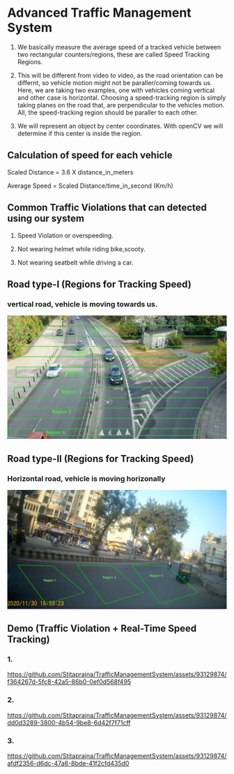 # Advanced Traffic Management System 


1. We basically measure the average speed of a tracked vehicle between two rectangular counters/regions, these are called Speed Tracking Regions. 


2. This will be different from video to video, as the road orientation can be differnt, so vehicle motion might not be paraller/coming towards us. Here, we are taking two examples, one    with vehicles coming vertical and other case is horizontal. Choosing a speed-tracking region is simply taking planes on the road that, are perpendicular to the vehicles motion. All,    the speed-tracking region should be paraller to each other.


3. We will represent an object by center coordinates. With openCV we will determine if this center is inside the region.


## Calculation of speed for each vehicle

   Scaled Distance = 3.6 X distance_in_meters
   
   Average Speed  = Scaled Distance/time_in_second (Km/h) 
   
## Common Traffic Violations that can detected using our system

1. Speed Violation or overspeeding.
   
2. Not wearing helmet while riding bike,scooty.
   
3. Not wearing seatbelt while driving a car.

## Road type-I (Regions for Tracking Speed)

### vertical road, vehicle is moving towards us.
![](https://github.com/Stitaprajna/TrafficManagementSystem/blob/main/screenshots/speed-tracking-region-1.jpg)


## Road type-II (Regions for Tracking Speed)

### Horizontal road, vehicle is moving horizonally
![](https://github.com/Stitaprajna/TrafficManagementSystem/blob/main/screenshots/speed-tracking-region-2.jpg)


## Demo (Traffic Violation + Real-Time Speed Tracking)

### 1.

https://github.com/Stitaprajna/TrafficManagementSystem/assets/93129874/f364267d-5fc8-42a5-86b0-0ef0d568f495

### 2.

https://github.com/Stitaprajna/TrafficManagementSystem/assets/93129874/dd0d3289-3800-4b54-9be8-6d42f7f71cff

### 3.

https://github.com/Stitaprajna/TrafficManagementSystem/assets/93129874/afdf2356-d6dc-47a6-8bde-41f2cfd435d0



